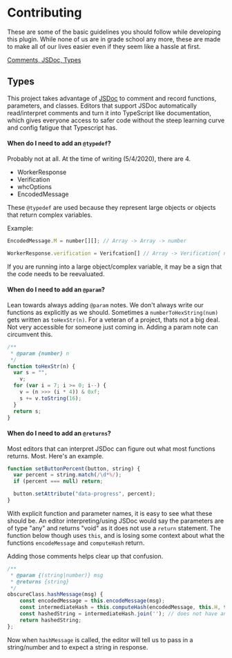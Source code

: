 # Contributing

These are some of the basic guidelines you should follow while developing this plugin. While none of us are in grade school any more, these are made to make all of our lives easier even if they seem like a hassle at first.

[Comments, JSDoc, Types](#types)

## Types

This project takes advantage of [JSDoc](https://jsdoc.app/index.html) to comment and record functions, parameters, and classes. Editors that support JSDoc automatically read/interpret comments and turn it into TypeScript like documentation, which gives everyone access to safer code without the steep learning curve and config fatigue that Typescript has.

#### When do I need to add an `@typedef`?

Probably not at all. At the time of writing (5/4/2020), there are 4.

- WorkerResponse
- Verification
- whcOptions
- EncodedMessage

These `@typedef` are used because they represent large objects or objects that return complex variables.

Example:

```js
EncodedMessage.M = number[][]; // Array -> Array -> number

WorkerResponse.verification = Verifcation[] // Array -> Verification{ nonce: number, time: number, question: string }
```

If you are running into a large object/complex variable, it may be a sign that the code needs to be reevaluated.

#### When do I need to add an `@param`?

Lean towards always adding `@param` notes. We don't always write our functions as explicitly as we should. Sometimes a `numberToHexString(num)` gets written as `toHexStr(n)`. For a veteran of a project, thats not a big deal. Not very accessible for someone just coming in. Adding a param note can circumvent this.

```js
/**
 * @param {number} n
 */
function toHexStr(n) {
  var s = "",
    v;
  for (var i = 7; i >= 0; i--) {
    v = (n >>> (i * 4)) & 0xf;
    s += v.toString(16);
  }
  return s;
}
```

#### When do I need to add an `@returns`?

Most editors that can interpret JSDoc can figure out what most functions returns. Most. Here's an example.

```js
function setButtonPercent(button, string) {
  var percent = string.match(/\d*%/);
  if (percent === null) return;

  button.setAttribute("data-progress", percent);
}
```

With explicit function and parameter names, it is easy to see what these should be. An editor interpreting/using JSDoc would say the parameters are of type "any" and returns "void" as it does not use a `return` statement. The function below though uses `this`, and is losing some context about what the functions `encodeMessage` and `computeHash` return.

Adding those comments helps clear up that confusion.

```js
/**
 * @param {(string|number)} msg
 * @returns {string}
 */
obscureClass.hashMessage(msg) {
	const encodedMessage = this.encodeMessage(msg);
	const intermediateHash = this.computeHash(encodedMessage, this.H, this.K);
	const hashedString = intermediateHash.join(''); // does not have an inherent type attached
	return hashedString;
};
```

Now when `hashMessage` is called, the editor will tell us to pass in a string/number and to expect a string in response.

####
